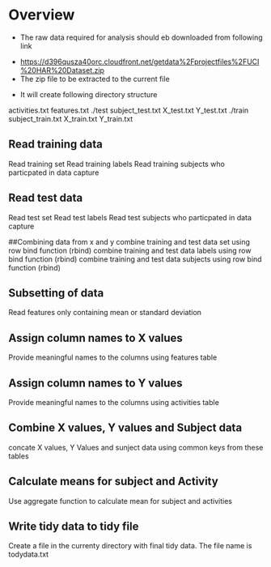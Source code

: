 # Overview
* The raw data required for analysis should eb downloaded from following link
+ https://d396qusza40orc.cloudfront.net/getdata%2Fprojectfiles%2FUCI%20HAR%20Dataset.zip
+ The zip file to be extracted to the current file
* It will create following directory structure

activities.txt
features.txt
 ./test
       subject_test.txt
       X_test.txt
       Y_test.txt
 ./train
       subject_train.txt
       X_train.txt
       Y_train.txt


## Read training data
Read training set
Read training labels
Read training subjects who particpated in data capture

## Read test data
Read test set
Read test labels
Read test subjects who particpated in data capture

##Combining data from x and y
combine training and test data set using row bind function (rbind)
combine training and test data labels using row bind function (rbind)
combine training and test data subjects using row bind function (rbind)


## Subsetting of data
Read features only containing mean or standard deviation 

## Assign column names to X values
Provide meaningful names to the columns using features table

## Assign column names to Y values
Provide meaningful names to the columns using activities table

## Combine X values, Y values and Subject data
concate X values, Y Values and sunject data using common keys from these tables


## Calculate means for subject and Activity
Use aggregate function to calculate mean for subject and activities

## Write tidy data to tidy file
Create a file in the currenty directory with final tidy data. The file name is todydata.txt

